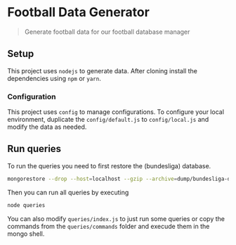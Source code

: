 # Football Data Generator

> Generate football data for our football database manager

## Setup

This project uses `nodejs` to generate data.
After cloning install the dependencies using `npm` or `yarn`.

### Configuration

This project uses `config` to manage configurations.
To configure your local environment, duplicate the `config/default.js` to `config/local.js` and modify the data as needed.

## Run queries

To run the queries you need to first restore the (bundesliga) database.

```sh
mongorestore --drop --host=localhost --gzip --archive=dump/bundesliga-database.gz
```

Then you can run all queries by executing

```sh
node queries
```

You can also modify `queries/index.js` to just run some queries or copy the commands from the `queries/commands` folder and execude them in the mongo shell.

